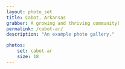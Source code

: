 ```yaml
---
layout: photo_set
title: Cabot, Arkansas
grabber: A growing and thriving community!
permalink: /cabot-ar/
description: "An example photo gallery."

photos:
    set: cabot-ar
    size: 18
---
```

